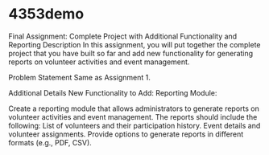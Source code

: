 # 4353demo

Final Assignment: Complete Project with Additional Functionality and Reporting Description In this assignment, you will put together the complete project that you have built so far and add new functionality for generating reports on volunteer activities and event management.

Problem Statement Same as Assignment 1.

Additional Details New Functionality to Add: Reporting Module:

Create a reporting module that allows administrators to generate reports on volunteer activities and event management. The reports should include the following: List of volunteers and their participation history. Event details and volunteer assignments. Provide options to generate reports in different formats (e.g., PDF, CSV).
